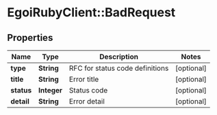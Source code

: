 # EgoiRubyClient::BadRequest

## Properties
Name | Type | Description | Notes
------------ | ------------- | ------------- | -------------
**type** | **String** | RFC for status code definitions | [optional] 
**title** | **String** | Error title | [optional] 
**status** | **Integer** | Status code | [optional] 
**detail** | **String** | Error detail | [optional] 


